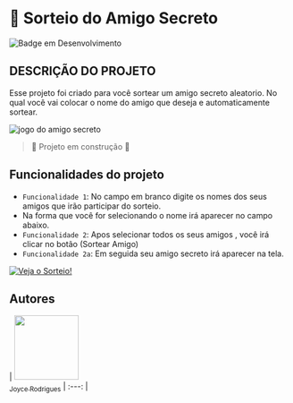 # <span class="ͼ5m"> 🎁 Sorteio do Amigo Secreto</span>
![Badge em Desenvolvimento](http://img.shields.io/static/v1?label=STATUS&message=EM%20DESENVOLVIMENTO&color=GREEN&style=for-the-badge)

## DESCRIÇÃO DO PROJETO

  Esse projeto foi criado para você sortear um amigo secreto aleatorio.
  No qual você vai colocar o nome do amigo que deseja e automaticamente sortear.

 ![jogo do amigo secreto](https://github.com/user-attachments/assets/933b2373-9977-451d-861b-cd1efe5b7ebf)

> :construction: Projeto em construção :construction:

## Funcionalidades do projeto

- `Funcionalidade 1`: No campo em branco digite os nomes dos seus amigos que irão participar do sorteio.
- Na forma que você for selecionando o nome irá aparecer no campo abaixo.
- `Funcionalidade 2`: Apos selecionar todos os seus amigos , você irá clicar no botão (Sortear Amigo)
- `Funcionalidade 2a`: Em seguida seu amigo secreto irá aparecer na tela. 
 
 [![Veja o Sorteio!](![amigo-secreto](https://github.com/user-attachments/assets/f6af9fef-b367-415f-b153-aafc7744aa85))](https://github.com/user-attachments/assets/2d5db485-b5d5-4c6a-91cb-8bad4febd633)

 ## Autores
| [<img loading="lazy" src="(https://github.com/user-attachments/assets/3e76160e-fa25-4b12-8abc-6812a13ec5e3)
" width=115><br><sub>Joyce Rodrigues</sub>](https://github.com/Joyce784)
| :---: | 

